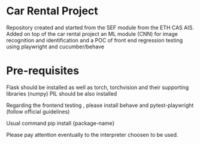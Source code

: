 # Car Rental Project


Repository created and started from the SEF module from the ETH CAS AIS.
Added on top of the car rental project an ML module (CNN) for image recognition and identification
and a POC of front end regression testing using playwright and cucumber/behave

# Pre-requisites

Flask should be installed as well as torch, torchvision and their supporting libraries (numpy)
PIL should be also installed

Regarding the frontend testing , please install behave and pytest-playwright (follow official guidelines)

Usual command pip install {package-name}

Please pay attention eventually to the interpreter choosen to be used.

